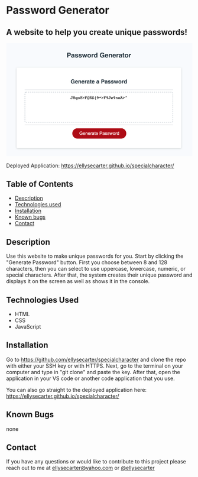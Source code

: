 # Password Generator


## A website to help you create unique passwords! 

![screenshot](Assets/images/Screenshot.png)

Deployed Application: https://ellysecarter.github.io/specialcharacter/


## Table of Contents 

* [Description](#description)
* [Technologies used](#technologies-used)
* [Installation](#installation)
* [Known bugs](#known-bugs)
* [Contact](#contact)


## Description

Use this website to make unique passwords for you. Start by clicking the "Generate Password" button. First you choose between 8 and 128 characters, then you can select to use uppercase, lowercase, numeric, or special characters. After that, the system creates their unique password and displays it on the screen as well as shows it in the console.

## Technologies Used
* HTML
* CSS
* JavaScript

## Installation

Go to https://github.com/ellysecarter/specialcharacter and clone the repo with either your SSH key or with HTTPS. Next, go to the terminal on your computer and type in "git clone" and paste the key. After that, open the application in your VS code or another code application that you use. 


You can also go straight to the deployed application here: https://ellysecarter.github.io/specialcharacter/


## Known Bugs
none 

## Contact 

If you have any questions or would like to contribute to this project please reach out to me at ellysecarter@yahoo.com or [@ellysecarter](https://github.com/ellysecarter)
